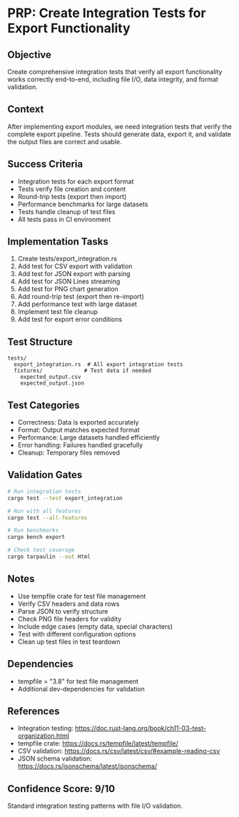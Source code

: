 # PRP: Create Integration Tests for Export Functionality

## Objective
Create comprehensive integration tests that verify all export functionality works correctly end-to-end, including file I/O, data integrity, and format validation.

## Context
After implementing export modules, we need integration tests that verify the complete export pipeline. Tests should generate data, export it, and validate the output files are correct and usable.

## Success Criteria
- Integration tests for each export format
- Tests verify file creation and content
- Round-trip tests (export then import)
- Performance benchmarks for large datasets
- Tests handle cleanup of test files
- All tests pass in CI environment

## Implementation Tasks
1. Create tests/export_integration.rs
2. Add test for CSV export with validation
3. Add test for JSON export with parsing
4. Add test for JSON Lines streaming
5. Add test for PNG chart generation
6. Add round-trip test (export then re-import)
7. Add performance test with large dataset
8. Implement test file cleanup
9. Add test for export error conditions

## Test Structure
```
tests/
  export_integration.rs  # All export integration tests
  fixtures/             # Test data if needed
    expected_output.csv
    expected_output.json
```

## Test Categories
- Correctness: Data is exported accurately
- Format: Output matches expected format
- Performance: Large datasets handled efficiently
- Error handling: Failures handled gracefully
- Cleanup: Temporary files removed

## Validation Gates
```bash
# Run integration tests
cargo test --test export_integration

# Run with all features
cargo test --all-features

# Run benchmarks
cargo bench export

# Check test coverage
cargo tarpaulin --out Html
```

## Notes
- Use tempfile crate for test file management
- Verify CSV headers and data rows
- Parse JSON to verify structure
- Check PNG file headers for validity
- Include edge cases (empty data, special characters)
- Test with different configuration options
- Clean up test files in test teardown

## Dependencies
- tempfile = "3.8" for test file management
- Additional dev-dependencies for validation

## References
- Integration testing: https://doc.rust-lang.org/book/ch11-03-test-organization.html
- tempfile crate: https://docs.rs/tempfile/latest/tempfile/
- CSV validation: https://docs.rs/csv/latest/csv/#example-reading-csv
- JSON schema validation: https://docs.rs/jsonschema/latest/jsonschema/

## Confidence Score: 9/10
Standard integration testing patterns with file I/O validation.